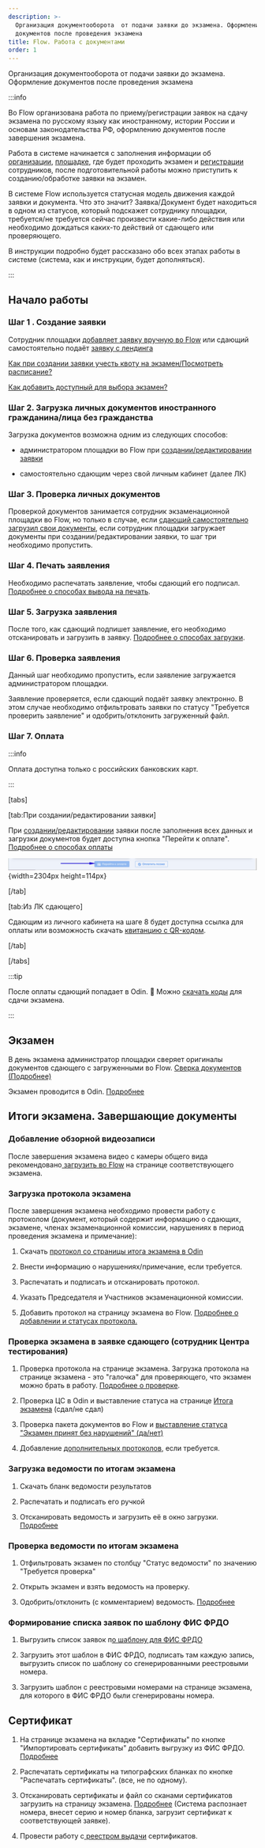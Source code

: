```yaml
---
description: >-
  Организация документооборота  от подачи заявки до экзамена. Оформление
  документов после проведения экзамена
title: Flow. Работа с документами
order: 1
---
```


Организация документооборота от подачи заявки до экзамена. Оформление документов после проведения экзамена

:::info 

Во Flow организована работа по приему/регистрации заявок на сдачу экзамена по русскому языку как иностранному, истории России и основам законодательства РФ, оформлению документов после завершения экзамена.

Работа в системе начинается с заполнения информации об [организации](https://informa.gitbook.io/immigraciya/flow.-rabota-s-dokumentami/organizaciya), [площадке](https://informa.gitbook.io/immigraciya/flow.-rabota-s-dokumentami/stranica-ploshadki), где будет проходить экзамен и [регистрации ](https://informa.gitbook.io/immigraciya/flow.-rabota-s-dokumentami/registraciya-i-roli-sotrudnikov)сотрудников, после подготовительной работы можно приступить к созданию/обработке заявки на экзамен.

В системе Flow используется статусная модель движения каждой заявки и документа. Что это значит? Заявка/Документ будет находиться в одном из статусов, который подскажет сотруднику площадки, требуется/не требуется сейчас произвести какие-либо действия или необходимо дождаться каких-то действий от сдающего или проверяющего.

В инструкции подробно будет рассказано обо всех этапах работы в системе (система, как и инструкции, будет дополняться).

:::

## **Начало работы**

### **Шаг 1 . Создание заявки**

Сотрудник площадки [добавляет заявку вручную во Flow](https://informa.gitbook.io/immigraciya/flow.-rabota-s-dokumentami/dobavlenie-zayavki-vruchnuyu) или сдающий самостоятельно подаёт [заявку с лендинга](https://informa.gitbook.io/immigraciya/flow.-rabota-s-dokumentami/dobavlenie-zayavki-s-lendinga)

[Как при создании заявки учесть квоту на экзамен/Посмотреть расписание?](https://informa.gitbook.io/immigraciya/flow.-rabota-s-dokumentami/kvota-na-ekzamen.-gde-posmotret)

[Как добавить доступный для выбора экзамен?](https://informa.gitbook.io/immigraciya/centr-testirovaniya-v-odin/dobavit-ekzamen)

### **Шаг 2. Загрузка личных документов иностранного гражданина/лица без гражданства**

Загрузка документов возможна одним из следующих способов:

-  администратором площадки во Flow при [создании/редактировании заявки](https://informa.gitbook.io/immigraciya/flow.-rabota-s-dokumentami/dobavlenie-zayavki-vruchnuyu)

-  самостоятельно сдающим через свой личным кабинет (далее ЛК)

### **Шаг 3. Проверка личных документов**

Проверкой документов занимается сотрудник экзаменационной площадки во Flow, но только в случае, если [сдающий самостоятельно загрузил свои документы](https://informa.gitbook.io/immigraciya/flow.-rabota-s-dokumentami/dobavlenie-zayavki-s-lendinga/proverka-dokumentov), если сотрудник площадки загружает документы при создании/редактировании заявки, то шаг три необходимо пропустить.

### **Шаг 4. Печать заявления**

Необходимо распечатать заявление, чтобы сдающий его подписал. [Подробнее о способах вывода на печать](https://informa.gitbook.io/immigraciya/flow.-rabota-s-dokumentami/pechat-i-zagruzka-zayavlenii).

### **Шаг 5. Загрузка заявления**

После того, как сдающий подпишет заявление, его необходимо отсканировать и загрузить в заявку. [Подробнее о способах загрузки](https://informa.gitbook.io/immigraciya/flow.-rabota-s-dokumentami/pechat-i-zagruzka-zayavlenii#zagruzit-podpisannoe-zayavlenie).

### **Шаг 6. Проверка заявления**

Данный шаг необходимо пропустить, если заявление загружается администратором площадки.

Заявление проверяется, если сдающий подаёт заявку электронно. В этом случае необходимо отфильтровать заявки по статусу "Требуется проверить заявление" и одобрить/отклонить загруженный файл.

### **Шаг 7. Оплата**

:::info 

Оплата доступна только с российских банковских карт.

:::

[tabs]

[tab:При создании/редактировании заявки]

При [создании/редактировании](https://informa.gitbook.io/immigraciya/flow.-rabota-s-dokumentami/dobavlenie-zayavki-vruchnuyu) заявки после заполнения всех данных и загрузки документов будет доступна кнопка "Перейти к оплате". [Подробнее о способах оплаты](https://informa.gitbook.io/immigraciya/voprosy/flow-sposoby-oplaty)

![](./README.png){width=2304px height=114px}

[/tab]

[tab:Из ЛК сдающего]

Сдающим из личного кабинета на шаге 8 будет доступна ссылка для оплаты или возможность скачать [квитанцию с QR-кодом](https://informa.gitbook.io/immigraciya/voprosy/flow-sposoby-oplaty/kak-raspechatat-kvitanciyu-s-qr-kodom-dlya-oplaty).

[/tab]

[/tabs]

:::tip 

После оплаты сдающий попадает в Odin. 🎉 Можно [скачать коды](https://informa.gitbook.io/immigraciya/centr-testirovaniya-v-odin/skachat-kody-dlya-vkhoda-sdayushikh) для сдачи экзамена.

:::

## **Экзамен**

В день экзамена администратор площадки сверяет оригиналы документов сдающего с загруженными во Flow. [Сверка документов (Подробнее)](https://informa.gitbook.io/immigraciya/flow.-rabota-s-dokumentami/sverka-dokumentov.-den-ekzamena)

Экзамен проводится в Odin. [Подробнее](https://informa.gitbook.io/immigraciya/centr-testirovaniya-v-odin/ekzamen.-provedenie)

## **Итоги экзамена. Завершающие документы**

### **Добавление обзорной видеозаписи**

После завершения экзамена видео с камеры общего вида рекомендовано[ загрузить во Flow](https://informa.gitbook.io/immigraciya/flow.-rabota-s-dokumentami/zagruzka-obzornoi-videozapisi) на странице соответствующего экзамена.

### **Загрузка протокола экзамена**

После завершения экзамена необходимо провести работу с протоколом (документ, который содержит информацию о сдающих, экзамене, членах экзаменационной комиссии, нарушениях в период проведения экзамена и примечание):

1. Скачать [протокол со страницы итога экзамена в Odin](https://informa.gitbook.io/immigraciya/centr-testirovaniya-v-odin/protokol-ekzamena)

2. Внести информацию о нарушениях/примечание, если требуется.

3. Распечатать и подписать и отсканировать протокол.

4. Указать Председателя и Участников экзаменационной комиссии.

5. Добавить протокол на страницу экзамена во Flow. [Подробнее о добавлении и статусах протокола.](https://informa.gitbook.io/immigraciya/flow.-rabota-s-dokumentami/protokol-ekzamena.-statusy-protokola)

### **Проверка экзамена в заявке сдающего (сотрудник Центра тестирования)**

1. Проверка протокола на странице экзамена. Загрузка протокола на странице экзамена - это "галочка" для проверяющего, что экзамен можно брать в работу. [Подробнее о проверк](https://informa.gitbook.io/immigraciya/centr-testirovaniya-v-odin/protokol-ekzamena)[е](https://informa.gitbook.io/immigraciya/flow.-rabota-s-dokumentami/protokol-ekzamena.-statusy-protokola#proverka-protokola).

2. Проверка ЦС в Odin и выставление статуса на странице [Итога экзамена](https://informa.gitbook.io/immigraciya/centr-testirovaniya-v-odin/proverka-itoga-ekzamena) (сдал/не сдал)

3. Проверка пакета документов во Flow и [выставление статуса "Экзамен принят без нарушений" (да/нет)](https://informa.gitbook.io/immigraciya/flow.-rabota-s-dokumentami/ekzamen-prinyat-bez-narushenii)

4. Добавление [дополнительных протоколов](https://informa.gitbook.io/immigraciya/flow.-rabota-s-dokumentami/protokol-ekzamena.-statusy-protokola#dopolnitelnye-protokoly-poyasnitelnye), если требуется.

### **Загрузка ведомости по итогам экзамена**

1. Скачать бланк ведомости результатов

2. Распечатать и подписать его ручкой

3. Отсканировать ведомость и загрузить её в окно загрузки. [Подробнее](https://informa.gitbook.io/immigraciya/flow.-rabota-s-dokumentami#zagruzka-vedomosti-po-itogam-ekzamena)

### **Проверка ведомости по итогам экзамена**

1. Отфильтровать экзамен по столбцу "Статус ведомости" по значению "Требуется проверка"

2. Открыть экзамен и взять ведомость на проверку.

3. Одобрить/отклонить (с комментарием) ведомость. [Подробнее](https://informa.gitbook.io/immigraciya/flow.-rabota-s-dokumentami/vedomost-po-itogam-ekzamena.-statusy-vedomosti#proverka-vedomosti)

### **Формирование списка заявок по шаблону ФИС ФРДО**

1. Выгрузить список заявок п[о шаблону для ФИС ФРДО](https://informa.gitbook.io/immigraciya/flow.-rabota-s-dokumentami/vygruzka-dannykh-po-shablonu-fis-frdo)

2. Загрузить этот шаблон в ФИС ФРДО, подписать там каждую запись, выгрузить список по шаблону со сгенерированными реестровыми номера.

3. Загрузить шаблон с реестровыми номерами на странице экзамена, для которого в ФИС ФРДО были сгенерированы номера.

## **Сертификат**

1. На странице экзамена на вкладке "Сертификаты" по кнопке "Импортировать сертификаты" добавить выгрузку из ФИС ФРДО. [Подробнее](https://informa.gitbook.io/immigraciya/flow.-rabota-s-dokumentami/sertifikaty)

2. Распечатать сертификаты на типографских бланках по кнопке "Распечатать сертификаты". (все, не по одному).

3. Отсканировать сертификаты и файл со сканами сертификатов загрузить на страницу экзамена. [Подробнее](https://informa.gitbook.io/immigraciya/flow.-rabota-s-dokumentami/sertifikaty) (Система распознает номера, внесет серию и номер бланка, загрузит сертификат к соответствующей заявке).

4. Провести работу с[ реестром выдачи](https://informa.gitbook.io/immigraciya/flow.-rabota-s-dokumentami/reestr-vydachi-sertifikatov) сертификатов.